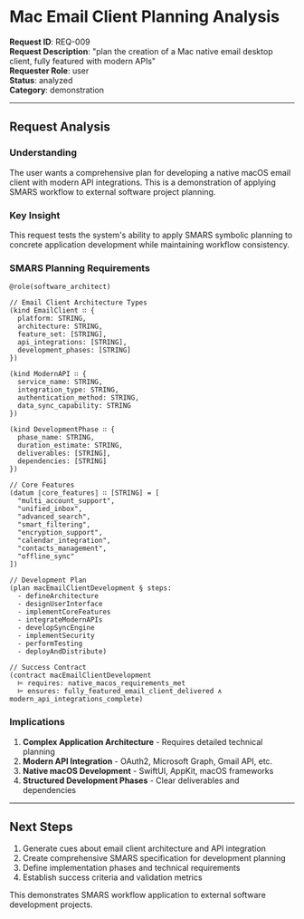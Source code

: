 # Mac Email Client Planning Analysis

**Request ID**: REQ-009  
**Request Description**: "plan the creation of a Mac native email desktop client, fully featured with modern APIs"  
**Requester Role**: user  
**Status**: analyzed  
**Category**: demonstration  

---

## Request Analysis

### Understanding
The user wants a comprehensive plan for developing a native macOS email client with modern API integrations. This is a demonstration of applying SMARS workflow to external software project planning.

### Key Insight
This request tests the system's ability to apply SMARS symbolic planning to concrete application development while maintaining workflow consistency.

### SMARS Planning Requirements

```smars
@role(software_architect)

// Email Client Architecture Types
(kind EmailClient ∷ {
  platform: STRING,
  architecture: STRING,
  feature_set: [STRING],
  api_integrations: [STRING],
  development_phases: [STRING]
})

(kind ModernAPI ∷ {
  service_name: STRING,
  integration_type: STRING,
  authentication_method: STRING,
  data_sync_capability: STRING
})

(kind DevelopmentPhase ∷ {
  phase_name: STRING,
  duration_estimate: STRING,
  deliverables: [STRING],
  dependencies: [STRING]
})

// Core Features
(datum ⟦core_features⟧ ∷ [STRING] = [
  "multi_account_support",
  "unified_inbox", 
  "advanced_search",
  "smart_filtering",
  "encryption_support",
  "calendar_integration",
  "contacts_management",
  "offline_sync"
])

// Development Plan
(plan macEmailClientDevelopment § steps:
  - defineArchitecture
  - designUserInterface
  - implementCoreFeatures
  - integrateModernAPIs
  - developSyncEngine
  - implementSecurity
  - performTesting
  - deployAndDistribute)

// Success Contract
(contract macEmailClientDevelopment
  ⊨ requires: native_macos_requirements_met
  ⊨ ensures: fully_featured_email_client_delivered ∧ modern_api_integrations_complete)
```

### Implications
1. **Complex Application Architecture** - Requires detailed technical planning
2. **Modern API Integration** - OAuth2, Microsoft Graph, Gmail API, etc.
3. **Native macOS Development** - SwiftUI, AppKit, macOS frameworks
4. **Structured Development Phases** - Clear deliverables and dependencies

---

## Next Steps

1. Generate cues about email client architecture and API integration
2. Create comprehensive SMARS specification for development planning
3. Define implementation phases and technical requirements
4. Establish success criteria and validation metrics

This demonstrates SMARS workflow application to external software development projects.